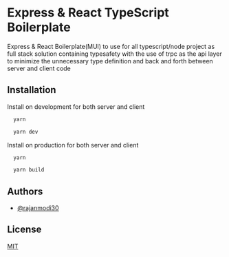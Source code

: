 
# Express & React TypeScript Boilerplate

Express & React Boilerplate(MUI) to use for all typescript/node project as full stack solution containing typesafety with the use of trpc as the api layer to minimize the unnecessary type definition and back and forth between server and client code

## Installation

Install on development for both server and client

```bash
  yarn 

  yarn dev
```

Install on production for both server and client

```bash
  yarn 

  yarn build
```


## Authors

- [@rajanmodi30](https://github.com/rajanmodi30)


## License

[MIT](https://choosealicense.com/licenses/mit/)

